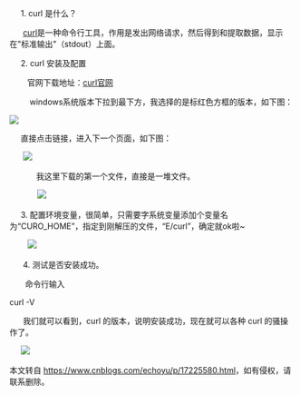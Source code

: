      1. curl 是什么？

      [curl](http://curl.haxx.se/)是一种命令行工具，作用是发出网络请求，然后得到和提取数据，显示在"标准输出"（stdout）上面。

     2. curl 安装及配置

        官网下载地址：[curl官网](https://curl.se/download.html)

         windows系统版本下拉到最下方，我选择的是标红色方框的版本，如下图：

![](https://img2023.cnblogs.com/blog/528839/202303/528839-20230317093826278-1725637554.png)

     直接点击链接，进入下一个页面，如下图：

      ![](https://img2023.cnblogs.com/blog/528839/202303/528839-20230317094658160-1487881717.png)

            我这里下载的第一个文件，直接是一堆文件。

　         ![](https://img2023.cnblogs.com/blog/528839/202303/528839-20230317094732811-1176821292.png)

     3. 配置环境变量，很简单，只需要字系统变量添加个变量名为“CURO\_HOME”，指定到刚解压的文件，“E/curl”，确定就ok啦~

 　　![](https://img2023.cnblogs.com/blog/528839/202303/528839-20230317095106026-590992681.png)

      4. 测试是否安装成功。

       命令行输入

curl  -V

      我们就可以看到，curl 的版本，说明安装成功，现在就可以各种 curl 的骚操作了。

     ![](https://img2023.cnblogs.com/blog/528839/202303/528839-20230317095332930-786665623.png)

本文转自 <https://www.cnblogs.com/echoyu/p/17225580.html>，如有侵权，请联系删除。